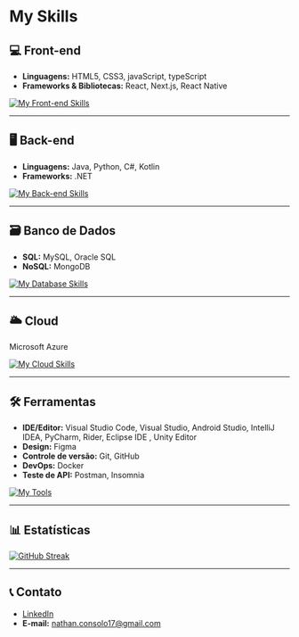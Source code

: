 # **My Skills**

## 💻 Front-end
* **Linguagens:** HTML5, CSS3, javaScript, typeScript  
* **Frameworks & Bibliotecas:** React, Next.js, React Native  

[![My Front-end Skills](https://skillicons.dev/icons?i=html,css,js,ts,react,nextjs)](https://skillicons.dev)

---

## 🖥️ Back-end
* **Linguagens:** Java, Python, C#, Kotlin
* **Frameworks:** .NET  

[![My Back-end Skills](https://skillicons.dev/icons?i=java,python,cs,kotlin,dotnet)](https://skillicons.dev)  

---

## 🗃️ Banco de Dados
* **SQL:** MySQL, Oracle SQL  
* **NoSQL:** MongoDB  

[![My Database Skills](https://skillicons.dev/icons?i=mysql,mongodb&perline=6)](https://skillicons.dev)  

---

## 🌥️ Cloud
Microsoft Azure  

[![My Cloud Skills](https://skillicons.dev/icons?i=azure)](https://skillicons.dev)  

---


## 🛠️ Ferramentas
* **IDE/Editor:** Visual Studio Code, Visual Studio, Android Studio, IntelliJ IDEA, PyCharm, Rider, Eclipse IDE , Unity Editor
* **Design:** Figma  
* **Controle de versão:** Git, GitHub  
* **DevOps:** Docker
* **Teste de API:** Postman, Insomnia

[![My Tools](https://skillicons.dev/icons?i=vscode,visualstudio,androidstudio,idea,pycharm,rider,eclipse,unity,figma,git,github,docker,postman&perline=8)](https://skillicons.dev)

---


## 📊 Estatísticas  
[![GitHub Streak](https://streak-stats.demolab.com/?user=DenverCoder1&theme=hacker)](https://git.io/streak-stats)

--- 


## 📞 Contato
* [LinkedIn](https://www.linkedin.com/in/nathan-magno)  
* **E-mail:** nathan.consolo17@gmail.com
